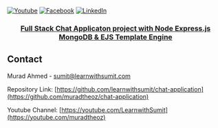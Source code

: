 [![Youtube][youtube-shield]][youtube-url]
[![Facebook][facebook-shield]][facebook-url]
[![LinkedIn][linkedin-shield]][linkedin-url]

<p align="center">
  <h3 align="center"><a href="https://github.com/muradtheOZ/real-time-chat">Full Stack Chat Applicaton project with Node Express.js MongoDB & EJS Template Engine</a></h3>


<!-- CONTACT -->

## Contact

Murad Ahmed - [sumit@learnwithsumit.com](mailto:murad97.dev@gmail.com)

Repository Link: [https://github.com/learnwithsumit/chat-application](https://github.com/muradtheoz/chat-application)

Youtube Channel: [https://youtube.com/LearnwithSumit](https://youtube.com/muradtheoz)

<!-- MARKDOWN LINKS & IMAGES -->

[youtube-shield]: https://img.shields.io/badge/-Youtube-black.svg?style=flat-square&logo=youtube&color=555&logoColor=white
[youtube-url]: https://youtube.com/muradtheoz
[facebook-shield]: https://img.shields.io/badge/-Facebook-black.svg?style=flat-square&logo=facebook&color=555&logoColor=white
[facebook-url]: https://facebook.com/muradtheoz
[linkedin-shield]: https://img.shields.io/badge/-LinkedIn-black.svg?style=flat-square&logo=linkedin&colorB=555
[linkedin-url]: https://linkedin.com/company/muradtheoz
